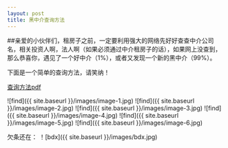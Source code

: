 ```yaml
---
layout: post
title: 黑中介查询方法
---
```


##亲爱的小伙伴们，租房子之前，一定要利用强大的网络先好好查查中介公司名，相关投资人啊，法人啊（如果必须通过中介租房子的话），如果网上没查到，那么恭喜你，遇见了一个好中介（1%），或者又发现一个新的黑中介（99%）。

下面是一个简单的查询方法，请笑纳！

[查询方法pdf](find.pdf)

![find]({{ site.baseurl }}/images/image-1.jpg)
![find]({{ site.baseurl }}/images/image-2.jpg)
![find]({{ site.baseurl }}/images/image-3.jpg)
![find]({{ site.baseurl }}/images/image-4.jpg)
![find]({{ site.baseurl }}/images/image-5.jpg)
![find]({{ site.baseurl }}/images/image-6.jpg)

欠条还在：
！[bdx]({{ site.baseurl }}/images/bdx.jpg)

